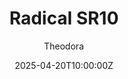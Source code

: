 ---
title: "Radical SR10"
meta_title: ""
description: "Radical SR10 2022 for Assetto Corsa by FSR"
date: 2025-04-20T10:00:00Z
thumb: bywerQg
mainimage: 3jxbsIy
cargallery: ["qvFmwdo"]
categories: ["Car"]
author: "Theodora"
tags: ["Radical","Sports car", "Prototype","2022", "England", "FSR"]
draft: false
link: https://modsfire.com/KaI4rf13sRhrkqS
zipsize: "78 MB"
manu: Radical
# logo2: acura-text
# brandname: acura-racing
# chassisby: Oreca
country: England
# championship: IMSA
year: 2022
class: Sports car
drivetrain: RWD
engine: EcoBoost 2.3l
power: "195 bhp"
torque: "320"
mass: "620"
speed: "226"
accel: "3.3 seconds"
gb: "6-speed"
creator: FSR
creatorfull: First Studio Race
creatorlink: https://discordapp.com/invite/uy88vbC
# creator2: Jugee8 and Arch
# creator2link: https://patreon.com/mnba
version: "1.0"
csp: "0.2.3"
carname: "Radical SR10"
folder: "radical_sr10_2022"
livery: "9 colors"
# vars: ["Carbon"]
r2r: 0
host: ModsFire
---